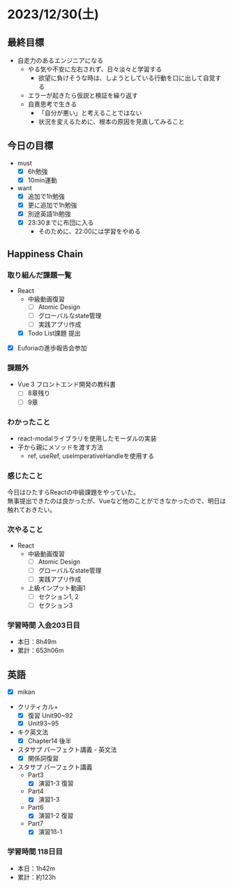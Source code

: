 # 2023/12/30(土)

## 最終目標

- 自走力のあるエンジニアになる
  - やる気や不安に左右されず、日々淡々と学習する
    - 欲望に負けそうな時は、しようとしている行動を口に出して自覚する
  - エラーが起きたら仮説と検証を繰り返す
  - 自責思考で生きる
    - 「自分が悪い」と考えることではない
    - 状況を変えるために、根本の原因を見直してみること

## 今日の目標

- must
  - [x] 6h勉強
  - [x] 10min運動

- want
  - [x] 追加で1h勉強
  - [x] 更に追加で1h勉強
  - [x] 別途英語1h勉強
  - [x] 23:30までに布団に入る
    - そのために、22:00には学習をやめる

## Happiness Chain

### 取り組んだ課題一覧

- React
  - 中級動画復習
    - [ ] Atomic Design
    - [ ] グローバルなstate管理
    - [ ] 実践アプリ作成
  - [x] Todo List課題 提出

- [x] Euforiaの進歩報告会参加

### 課題外

- Vue 3 フロントエンド開発の教科書
  - [ ] 8章残り
  - [ ] 9章

### わかったこと

- react-modalライブラリを使用したモーダルの実装
- 子から親にメソッドを渡す方法
  - ref, useRef, useImperativeHandleを使用する

### 感じたこと

今日はひたすらReactの中級課題をやっていた。  
無事提出できたのは良かったが、Vueなど他のことができなかったので、明日は触れておきたい。

### 次やること

- React
  - 中級動画復習
    - [ ] Atomic Design
    - [ ] グローバルなstate管理
    - [ ] 実践アプリ作成
  - 上級インプット動画1
    - [ ] セクション1, 2
    - [ ] セクション3

### 学習時間 入会203日目

- 本日：8h49m
- 累計：653h06m

## 英語

- [x] mikan
- クリティカル+
  - [x] 復習 Unit90~92
  - [x] Unit93~95

- キク英文法
  - [x] Chapter14 後半

- スタサプ パーフェクト講義 - 英文法
  - [x] 関係詞復習
- スタサプ パーフェクト講義
  - Part3
    - [x] 演習1-3 復習
  - Part4
    - [x] 演習1-3
  - Part6
    - [x] 演習1-2 復習
  - Part7
    - [x] 演習1ß-1

### 学習時間 118日目

- 本日：1h42m
- 累計：約123h
